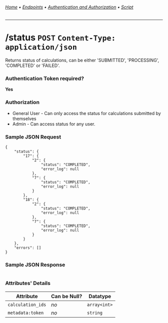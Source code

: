 ###### [Home](../) • [Endpoints](README.md) • [Authentication and Authorization](../authentication-authorization.md) • [Script](../script.md)
---

# /status `POST` `Content-Type: application/json`
Returns status of calculations, can be either 'SUBMITTED', 'PROCESSING', 'COMPLETED' or 'FAILED'.

### Authentication Token required?
**Yes**

### Authorization
* General User - Can only access the status for calculations submitted by themselves
* Admin - Can access status for any user.

### Sample JSON Request
```
{
    "status": {
        "17": {
            "2": {
                "status": "COMPLETED",
                "error_log": null
            },
            "7": {
                "status": "COMPLETED",
                "error_log": null
            }
        },
        "18": {
            "2": {
                "status": "COMPLETED",
                "error_log": null
            },
            "7": {
                "status": "COMPLETED",
                "error_log": null
            }
        }
    },
    "errors": []
}
```

### Sample JSON Response
```

```
### Attributes' Details

| Attribute | Can be Null? | Datatype |
|-----------|--------------|----------|
| `calculation_ids` | *no* | `array<int>` |
| `metadata:token` | *no* | `string` |